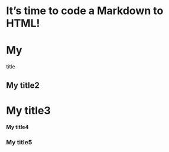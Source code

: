 # It’s time to code a Markdown to HTML!
# My           
title
## My title2
# My title3
#### My title4
### My title5
